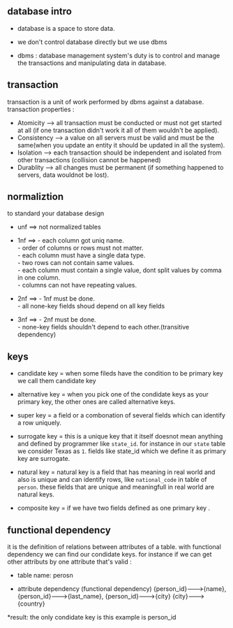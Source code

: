 
## database intro

* database is a space to store data.

* we don't control database directly but we use dbms

* dbms : database management system's duty is to control and manage the transactions and manipulating data in database.



## transaction
transaction is a unit of work performed by dbms against a database.
transaction properties :
* Atomicity --> all transaction must be conducted or must not get started at all (if one transaction didn't work it all of them wouldn't be applied).
* Consistency --> a value on all servers must be valid and must be the same(when you update an entity it should be updated in all the system).
* Isolation --> each transaction should be independent and isolated from other transactions (collision cannot be happened)
* Durablity --> all changes must be permanent (if something happened to servers, data wouldnot be lost).


## normaliztion
to standard your database design

* unf ==> not normalized tables


* 1nf ==> - each column got uniq name.  
          - order of columns or rows must not matter.  
          - each column must have a single data type.  
          - two rows can not contain same values.  
          - each column must contain a single value, dont split values by comma in  one column.  
          - columns can not have repeating values.  


* 2nf ==> - 1nf must be done.  
          - all none-key fields shoud depend on all key fields  


* 3nf ==> - 2nf must be done.  
          - none-key fields shouldn't depend to each other.(transitive dependency)  


## keys
* candidate key = when some fileds have the condition to be primary key we call them candidate key


* alternative key = when you pick one of the condidate keys as your primary key, the other ones are called alternative keys.


* super key = a field or a combonation of several fields which can identify a row uniquely.


* surrogate key = this is a unique key that it itself doesnot mean anything and defined by programmer like `state_id`. for instance in our `state` table we consider Texas as `1`. fields like state_id which we define it as primary key are surrogate.


* natural key = natural key is a field that has meaning in real world and also is unique and can identify rows, like `national_code` in table of `person`.
these fields that are unique and meaningfull in real world are natural keys.


* composite key = if we have two fields defined as one primary key .


## functional dependency
it is the definition of relations between attributes of a table. with functional dependency we can find our condidate keys. for instance if we can get other attributs by one attribute that's valid :

* table name:
perosn

* attribute dependency (functional dependency)
{person_id}--->{name}, {person_id}--->{last_name}, {person_id}--->{city}
{city}--->{country}

*result: 
the only condidate key is this example is person_id

